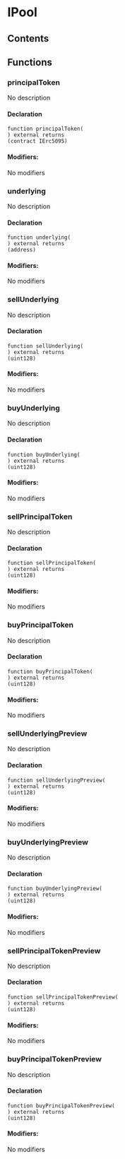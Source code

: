 # IPool





## Contents
<!-- START doctoc -->
<!-- END doctoc -->




## Functions

### principalToken
No description


#### Declaration
```solidity
function principalToken(
) external returns
(contract IErc5095)
```

#### Modifiers:
No modifiers



### underlying
No description


#### Declaration
```solidity
function underlying(
) external returns
(address)
```

#### Modifiers:
No modifiers



### sellUnderlying
No description


#### Declaration
```solidity
function sellUnderlying(
) external returns
(uint128)
```

#### Modifiers:
No modifiers



### buyUnderlying
No description


#### Declaration
```solidity
function buyUnderlying(
) external returns
(uint128)
```

#### Modifiers:
No modifiers



### sellPrincipalToken
No description


#### Declaration
```solidity
function sellPrincipalToken(
) external returns
(uint128)
```

#### Modifiers:
No modifiers



### buyPrincipalToken
No description


#### Declaration
```solidity
function buyPrincipalToken(
) external returns
(uint128)
```

#### Modifiers:
No modifiers



### sellUnderlyingPreview
No description


#### Declaration
```solidity
function sellUnderlyingPreview(
) external returns
(uint128)
```

#### Modifiers:
No modifiers



### buyUnderlyingPreview
No description


#### Declaration
```solidity
function buyUnderlyingPreview(
) external returns
(uint128)
```

#### Modifiers:
No modifiers



### sellPrincipalTokenPreview
No description


#### Declaration
```solidity
function sellPrincipalTokenPreview(
) external returns
(uint128)
```

#### Modifiers:
No modifiers



### buyPrincipalTokenPreview
No description


#### Declaration
```solidity
function buyPrincipalTokenPreview(
) external returns
(uint128)
```

#### Modifiers:
No modifiers





